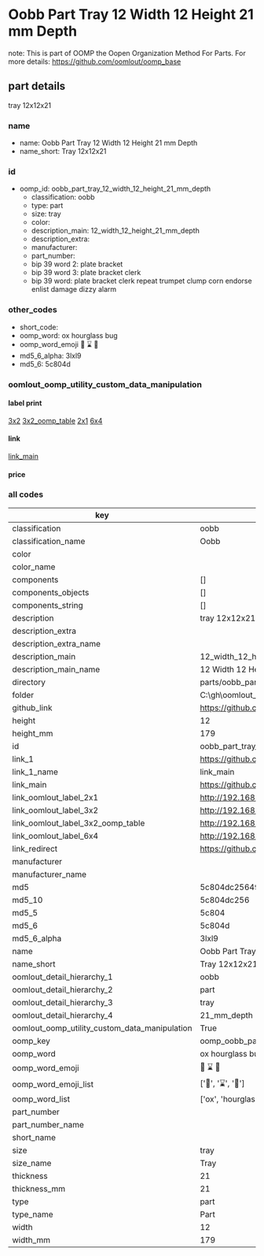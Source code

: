 # Oobb Part Tray 12 Width 12 Height 21 mm Depth  

note: This is part of OOMP the Oopen Organization Method For Parts. For more details: https://github.com/oomlout/oomp_base

##  part details
  



tray 12x12x21



### name
* name: Oobb Part Tray 12 Width 12 Height 21 mm Depth
* name_short: Tray 12x12x21 
### id
* oomp_id: oobb_part_tray_12_width_12_height_21_mm_depth
  * classification: oobb
  * type: part
  * size: tray
  * color: 
  * description_main: 12_width_12_height_21_mm_depth
  * description_extra: 
  * manufacturer: 
  * part_number: 
  * bip 39 word 2: plate bracket
  * bip 39 word 3: plate bracket clerk
  * bip 39 word: plate bracket clerk repeat trumpet clump corn endorse enlist damage dizzy alarm

### other_codes
* short_code: 
* oomp_word: ox hourglass bug
* oomp_word_emoji :ox: :hourglass: :bug:
* md5_6_alpha: 3lxl9
* md5_6: 5c804d






### oomlout_oomp_utility_custom_data_manipulation
#### label print
[3x2](http://192.168.1.245:1112/?label=oomp%203lxl9)
[3x2_oomp_table](http://192.168.1.108:1112/?label=oomp%203lxl9)
[2x1](http://192.168.1.242:1112/?label=oomp%203lxl9)
[6x4](http://192.168.1.55:1112/?label=oomp%203lxl9)    

#### link

[link_main](https://github.com/oomlout/oomlout_oobb_version_4_generated_parts/tree/main/navigation_oomp/oobb/part/tray/12_width_12_height_21_mm_depth/part)                              

#### price







### all codes 
| key | value |  
| --- | --- |  
| classification | oobb |  
| classification_name | Oobb |  
| color |  |  
| color_name |  |  
| components | [] |  
| components_objects | [] |  
| components_string | [] |  
| description | tray 12x12x21 |  
| description_extra |  |  
| description_extra_name |  |  
| description_main | 12_width_12_height_21_mm_depth |  
| description_main_name | 12 Width 12 Height 21 mm Depth |  
| directory | parts/oobb_part_tray_12_width_12_height_21_mm_depth |  
| folder | C:\gh\oomlout_oobb_version_4_generated_parts\parts\oobb_part_tray_12_width_12_height_21_mm_depth |  
| github_link | https://github.com/oomlout/oomlout_oomp_part_src/tree/main/parts/oobb_part_tray_12_width_12_height_21_mm_depth |  
| height | 12 |  
| height_mm | 179 |  
| id | oobb_part_tray_12_width_12_height_21_mm_depth |  
| link_1 | https://github.com/oomlout/oomlout_oobb_version_4_generated_parts/tree/main/navigation_oomp/oobb/part/tray/12_width_12_height_21_mm_depth/part |  
| link_1_name | link_main |  
| link_main | https://github.com/oomlout/oomlout_oobb_version_4_generated_parts/tree/main/navigation_oomp/oobb/part/tray/12_width_12_height_21_mm_depth/part |  
| link_oomlout_label_2x1 | http://192.168.1.242:1112/?label=oomp%203lxl9 |  
| link_oomlout_label_3x2 | http://192.168.1.245:1112/?label=oomp%203lxl9 |  
| link_oomlout_label_3x2_oomp_table | http://192.168.1.108:1112/?label=oomp%203lxl9 |  
| link_oomlout_label_6x4 | http://192.168.1.55:1112/?label=oomp%203lxl9 |  
| link_redirect | https://github.com/oomlout/oomlout_oobb_version_4_generated_parts/tree/main/parts/oobb_tray_12_12_21 |  
| manufacturer |  |  
| manufacturer_name |  |  
| md5 | 5c804dc25649c60cb174cb6a54c6b531 |  
| md5_10 | 5c804dc256 |  
| md5_5 | 5c804 |  
| md5_6 | 5c804d |  
| md5_6_alpha | 3lxl9 |  
| name | Oobb Part Tray 12 Width 12 Height 21 mm Depth |  
| name_short | Tray 12x12x21  |  
| oomlout_detail_hierarchy_1 | oobb |  
| oomlout_detail_hierarchy_2 | part |  
| oomlout_detail_hierarchy_3 | tray |  
| oomlout_detail_hierarchy_4 | 21_mm_depth |  
| oomlout_oomp_utility_custom_data_manipulation | True |  
| oomp_key | oomp_oobb_part_tray_12_width_12_height_21_mm_depth |  
| oomp_word | ox hourglass bug |  
| oomp_word_emoji | :ox: :hourglass: :bug: |  
| oomp_word_emoji_list | [':ox:', ':hourglass:', ':bug:'] |  
| oomp_word_list | ['ox', 'hourglass', 'bug'] |  
| part_number |  |  
| part_number_name |  |  
| short_name |  |  
| size | tray |  
| size_name | Tray |  
| thickness | 21 |  
| thickness_mm | 21 |  
| type | part |  
| type_name | Part |  
| width | 12 |  
| width_mm | 179 |  

